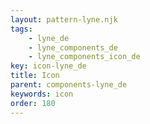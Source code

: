 ```yaml
---
layout: pattern-lyne.njk
tags: 
    - lyne_de
    - lyne_components_de
    - lyne_components_icon_de
key: icon-lyne_de
title: Icon
parent: components-lyne_de
keywords: icon
order: 180
---
```

